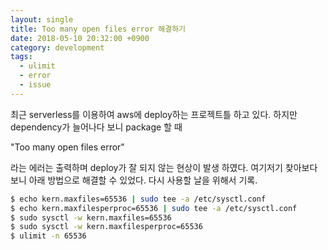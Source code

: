 ```yaml
---
layout: single
title: Too many open files error 해결하기
date: 2018-05-10 20:32:00 +0900
category: development
tags:
  - ulimit
  - error
  - issue
---
```


최근 serverless를 이용하여 aws에 deploy하는 프로젝트틀 하고 있다. 
하지만 dependency가 늘어나다 보니 package 할 때 

"Too many open files error"

라는 에러는 출력하며 deploy가 잘 되지 않는 현상이 발생 하였다. 
여기저기 찾아보다 보니 아래 방법으로 해결할 수 있었다. 
다시 사용할 날을 위해서 기록.

```bash
$ echo kern.maxfiles=65536 | sudo tee -a /etc/sysctl.conf
$ echo kern.maxfilesperproc=65536 | sudo tee -a /etc/sysctl.conf
$ sudo sysctl -w kern.maxfiles=65536
$ sudo sysctl -w kern.maxfilesperproc=65536
$ ulimit -n 65536
```
